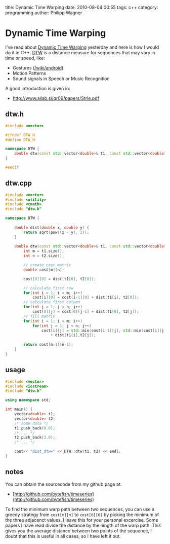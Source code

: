 title: Dynamic Time Warping
date: 2010-08-04 00:55 
tags: c++
category: programming
author: Philipp Wagner

# Dynamic Time Warping #

I've read about [Dynamic Time Warping](http://en.wikipedia.org/wiki/Dynamic_time_warping) yesterday and here is how I would do it in C++. [DTW](http://en.wikipedia.org/wiki/Dynamic_time_warping) is a distance measure for sequences that may vary in time or speed, like:

* Gestures ([/wiki/android](/wiki/android))
* Motion Patterns
* Sound signals in Speech or Music Recognition

A good introduction is given in:

* http://www.ailab.si/qr09/papers/Strle.pdf

## dtw.h ##

```cpp
#include <vector>

#ifndef DTW_H
#define DTW_H

namespace DTW {
	double dtw(const std::vector<double>& t1, const std::vector<double>& t2);
}

#endif
```

## dtw.cpp ##

```cpp
#include <vector>
#include <utility>
#include <cmath>
#include "dtw.h"

namespace DTW {
	
	double dist(double x, double y) {
		return sqrt(pow((x - y), 2));
	}
	
	double dtw(const std::vector<double>& t1, const std::vector<double>& t2) {
		int m = t1.size();
		int n = t2.size();

		// create cost matrix
		double cost[m][n];

		cost[0][0] = dist(t1[0], t2[0]);

		// calculate first row
		for(int i = 1; i < m; i++)
			cost[i][0] = cost[i-1][0] + dist(t1[i], t2[0]);
		// calculate first column
		for(int j = 1; j < n; j++)
			cost[0][j] = cost[0][j-1] + dist(t1[0], t2[j]);
		// fill matrix
		for(int i = 1; i < m; i++)
			for(int j = 1; j < n; j++)
				cost[i][j] = std::min(cost[i-1][j], std::min(cost[i][j-1], cost[i-1][j-1])) 
					+ dist(t1[i],t2[j]);
	
		return cost[m-1][n-1];
	}
}
```

## usage ##

```cpp
#include <vector>
#include <iostream>
#include "dtw.h"

using namespace std;

int main() {
    vector<double> t1;
    vector<double> t2;
    /* some data */
    t1.push_back(0.0);
    /* ... */
    t2.push_back(3.0);    
    /* ... */

    cout<< "dist_dtw=" << DTW::dtw(t1, t2) << endl;
}
```

## notes ##

You can obtain the sourcecode from my github page at:

* [http://github.com/bytefish/timeseries](http://github.com/bytefish/timeseries)

To find the minimum warp path between two sequences, you can use a greedy strategy from ``cost[m][n]`` to ``cost[0][0]`` by picking the minimum of the three adjacenct values. I leave this for your personal excercise. Some papers I have read divide the distance by the length of the warp path. This gives you the average distance between two points of the sequence, I doubt that this is useful in all cases, so I have left it out.
